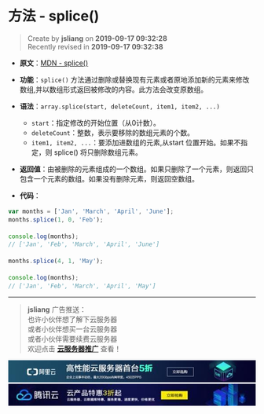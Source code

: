 方法 - splice()
===

> Create by **jsliang** on **2019-09-17 09:32:28**  
> Recently revised in **2019-09-17 09:32:38**

* **原文**：[MDN - splice()](https://developer.mozilla.org/zh-CN/docs/Web/JavaScript/Reference/Global_Objects/Array/splice)

* **功能**：`splice()` 方法通过删除或替换现有元素或者原地添加新的元素来修改数组,并以数组形式返回被修改的内容。此方法会改变原数组。

* **语法**：`array.splice(start, deleteCount, item1, item2, ...)`
  * `start`：指定修改的开始位置（从0计数）。
  * `deleteCount`：整数，表示要移除的数组元素的个数。
  * `item1, item2, ...`：要添加进数组的元素,从start 位置开始。如果不指定，则 splice() 将只删除数组元素。

* **返回值**：由被删除的元素组成的一个数组。如果只删除了一个元素，则返回只包含一个元素的数组。如果没有删除元素，则返回空数组。

* **代码**：

```js
var months = ['Jan', 'March', 'April', 'June'];
months.splice(1, 0, 'Feb');

console.log(months);
// ['Jan', 'Feb', 'March', 'April', 'June']

months.splice(4, 1, 'May');

console.log(months);
// ['Jan', 'Feb', 'March', 'April', 'May']
```

---

> **jsliang** 广告推送：  
> 也许小伙伴想了解下云服务器  
> 或者小伙伴想买一台云服务器  
> 或者小伙伴需要续费云服务器  
> 欢迎点击 **[云服务器推广](https://github.com/LiangJunrong/document-library/blob/master/other-library/Monologue/%E7%A8%B3%E9%A3%9F%E8%89%B0%E9%9A%BE.md)** 查看！

[![图](../../../../public-repertory/img/z-small-seek-ali-3.jpg)](https://promotion.aliyun.com/ntms/act/qwbk.html?userCode=w7hismrh)
[![图](../../../../public-repertory/img/z-small-seek-tencent-2.jpg)](https://cloud.tencent.com/redirect.php?redirect=1014&cps_key=49f647c99fce1a9f0b4e1eeb1be484c9&from=console)

